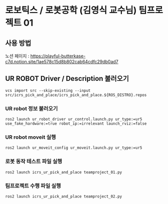 # 로보틱스 / 로봇공학 (김영식 교수님) 팀프로젝트 01

## 사용 방법

노션 페이지 : <https://playful-butterkase-c7d.notion.site/1ae578c15d8b802cab64cdfc29db0ad7>

## UR ROBOT Driver / Description 불러오기

    vcs import src --skip-existing --input src/icrs_pick_and_place/icrs_pick_and_place.${ROS_DISTRO}.repos

### UR robot 정보 불러오기
    ros2 launch ur_robot_driver ur_control.launch.py ur_type:=ur5 use_fake_hardware:=true robot_ip:=irrelevant launch_rviz:=false

### UR robot moveit 실행
    ros2 launch ur_moveit_config ur_moveit.launch.py ur_type:=ur5

### 로봇 동작 테스트 파일 실행
    ros2 launch icrs_ur_pick_and_place teamproject_01.py

### 팀프로젝트 수행 파일 실행
    ros2 launch icrs_ur_pick_and_place teamproject_02.py
